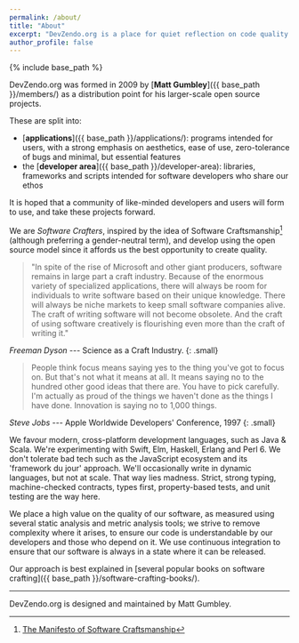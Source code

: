 ```yaml
---
permalink: /about/
title: "About"
excerpt: "DevZendo.org is a place for quiet reflection on code quality."
author_profile: false
---
```


{% include base_path %}



DevZendo.org was formed in 2009 by [**Matt Gumbley**]({{ base_path }}/members/) as a distribution point for his
larger-scale open source projects.
 
These are split into:

- [**applications**]({{ base_path }}/applications/): programs intended for users, with a strong emphasis on aesthetics, ease of use, zero-tolerance of bugs and minimal, but essential features
- the [**developer area**]({{ base_path }}/developer-area): libraries, frameworks and scripts intended for software developers who share our ethos

It is hoped that a community of like-minded
developers and users will form to use, and take these projects forward.

We are *Software Crafters*, inspired by the idea of Software Craftsmanship[^1]
(although preferring a gender-neutral term), and develop using the open
source model since it affords us the best opportunity to create quality.

[^1]: [The Manifesto of Software Craftsmanship](http://manifesto.softwarecraftsmanship.org/) 

> "In spite of the rise of Microsoft and other giant producers, software
  remains in large part a craft industry. Because of the enormous variety
  of specialized applications, there will always be room for individuals
  to write software based on their unique knowledge. There will always be
  niche markets to keep small software companies alive. The craft of writing
  software will not become obsolete. And the craft of using software creatively
  is flourishing even more than the craft of writing it." 

<cite>Freeman Dyson</cite> --- Science as a Craft Industry.
{: .small}

> People think focus means saying yes to the thing you've got to focus on. 
  But that's not what it means at all. It means saying no to the hundred other good ideas that there are. 
  You have to pick carefully. I'm actually as proud of the things we 
  haven't done as the things I have done. Innovation is saying no to 1,000 things.

<cite>Steve Jobs</cite> --- Apple Worldwide Developers' Conference, 1997
{: .small}

We favour modern, cross-platform development languages, such as Java & Scala.
We're experimenting with Swift, Elm, Haskell, Erlang and Perl 6.
We don't tolerate bad tech such as the JavaScript ecosystem
and its 'framework du jour' approach. We'll occasionally write in
dynamic languages, but not at scale. That way lies madness. Strict,
strong typing, machine-checked contracts, types first, property-based
tests, and unit testing are the way here.

We place a high value on the quality of our software, as measured using
several static analysis and metric analysis tools; we strive to remove
complexity where it arises, to ensure our code is understandable by our
developers and those who depend on it. We use continuous integration to
ensure that our software is always in a state where it can be released.

Our approach is best explained in [several popular books on software
crafting]({{ base_path }}/software-crafting-books/).

---

DevZendo.org is designed and maintained by Matt Gumbley.
